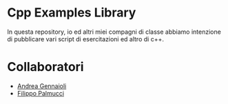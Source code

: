 # Cpp Examples Library
In questa repository, io ed altri miei compagni di classe abbiamo intenzione di pubblicare vari script di esercitazioni ed altro di c++.

# Collaboratori
- [Andrea Gennaioli](https://github.com/AndreaGennaioli)
- [Filippo Palmucci](https://github.com/filippopalmucci)
